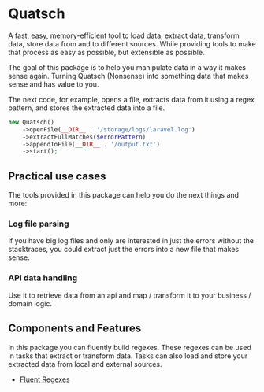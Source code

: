 # Quatsch
A fast, easy, memory-efficient tool to load data, extract data, transform data, store data from and to different sources.
While providing tools to make that process as easy as possible, but extensible as possible.

The goal of this package is to help you manipulate data in a way it makes sense again. 
Turning Quatsch (Nonsense) into something data that makes sense and has value to you.

The next code, for example, opens a file, extracts data from it using a regex pattern, and stores the extracted
data into a file.

```php
new Quatsch()
    ->openFile(__DIR__ . '/storage/logs/laravel.log')
    ->extractFullMatches($errorPattern)
    ->appendToFile(__DIR__ . '/output.txt')
    ->start();
```

## Practical use cases
The tools provided in this package can help you do the next things and more:

### Log file parsing
If you have big log files and only are interested in just the errors without the stacktraces, you could extract
just the errors into a new file that makes sense.

### API data handling
Use it to retrieve data from an api and map / transform it to your business / domain logic.

## Components and Features
In this package you can fluently build regexes. These regexes can be used in tasks that extract or transform data.
Tasks can also load and store your extracted data from local and external sources. 

- [Fluent Regexes](./documentation/regex/regex.md)


